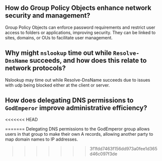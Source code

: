
## How do Group Policy Objects enhance network security and management?

Group Policy Objects can enforce password requirements and restrict user access to folders or applications, improving security. They can be linked to sites, domains, or OUs to facilitate user management.

## Why might `nslookup` time out while `Resolve-DnsName` succeeds, and how does this relate to network protocols?

Nslookup may time out while Resolve-DnsName succeeds due to issues with udp being blocked either at the client or server.

## How does delegating DNS permissions to `GodEmperor` improve administrative efficiency?

<<<<<<< HEAD
 
=======
Delegating DNS permissions to the GodEmperor group allows users in that group to make their own A records, allowing another party to map domain names to IP addresses.
>>>>>>> 3f1fdd7463f156dd973a0fee1d365d46c097f3de

